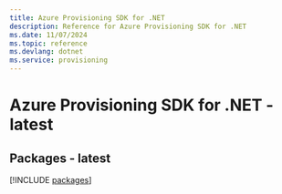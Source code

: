 ```yaml
---
title: Azure Provisioning SDK for .NET
description: Reference for Azure Provisioning SDK for .NET
ms.date: 11/07/2024
ms.topic: reference
ms.devlang: dotnet
ms.service: provisioning
---
```

# Azure Provisioning SDK for .NET - latest
## Packages - latest
[!INCLUDE [packages](provisioning-index.md)]